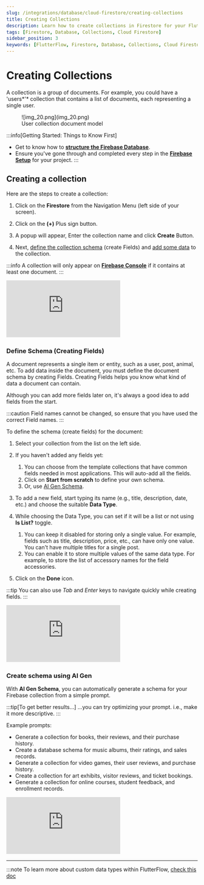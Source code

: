 ```yaml
---
slug: /integrations/database/cloud-firestore/creating-collections
title: Creating Collections
description: Learn how to create collections in Firestore for your FlutterFlow app, including organizing documents within collections.
tags: [Firestore, Database, Collections, Cloud Firestore]
sidebar_position: 3
keywords: [FlutterFlow, Firestore, Database, Collections, Cloud Firestore]
---
```


# Creating Collections

A collection is a group of documents. For example, you could have a 'users*'* collection that contains a list of documents, each representing a single user.

<figure>
    ![img_20.png](img_20.png)
  <figcaption class="centered-caption">User collection document model</figcaption>
</figure>

:::info[Getting Started: Things to Know First]

- Get to know how to [**structure the Firebase Database**](getting-started.md#structuring-the-database).
- Ensure you've gone through and completed every step in the 
[**Firebase Setup**](../../firebase/connect-to-firebase-setup.md) 
  for your project.
:::

## Creating a collection

Here are the steps to create a collection:

1. Click on the **Firestore** from the Navigation Menu (left side of your screen).

2. Click on the **(+)** Plus sign button.
3. A popup will appear, Enter the collection name and click **Create** Button.
4. Next, [define the collection schema](#define-schema-creating-fields) (create Fields) and 
[add some data](firestore-actions.md#create-document-action) to the collection.

:::info
A collection will only appear on [**Firebase Console**](https://console.firebase.google.com/u/0/) if it contains at least one document.
:::

<div class="video-container"><iframe src="https://www.loom.
com/embed/14d7680203494e2bbbffef58535a6499?sid=6a4620bc-0195-4c24-93b3-e5bcd9fd4c94" frameborder="0" allow="accelerometer; autoplay; clipboard-write; encrypted-media; gyroscope; picture-in-picture; web-share" referrerpolicy="strict-origin-when-cross-origin" allowfullscreen></iframe></div>



### Define Schema (Creating Fields)

A document represents a single item or entity, such as a user, post, animal, etc. To add data inside the document, you must define the document schema by creating Fields. Creating Fields helps you know what kind of data a document can contain.

Although you can add more fields later on, it's always a good idea to add fields from the start.

:::caution
Field names cannot be changed, so ensure that you have used the correct Field names.
:::

To define the schema (create fields) for the document:

1. Select your collection from the list on the left side.
2. If you haven't added any fields yet:

    1. You can choose from the template collections that have common fields needed in most 
       applications. This will auto-add all the fields.
    5. Click on **Start from scratch** to define your own schema.
    8. Or, use [AI Gen Schema](#create-schema-using-ai-gen).
3. To add a new field, start typing its name (e.g., title, description, date, etc.) and choose the suitable **Data Type**.
4. While choosing the Data Type, you can set if it will be a list or not using **Is List?** toggle.

   1. You can keep it disabled for storing only a single value. For example, fields such as title,
   description, price, etc., can have only one value. You can't have multiple titles for a single post.
   2. You can enable it to store multiple values of the same data type. For example, to store the list of accessory names for the field accessories.
5. Click on the **Done** icon.

:::tip
You can also use *Tab* and *Enter* keys to navigate quickly while creating fields.
:::

<div class="video-container"><iframe src="https://www.loom.
com/embed/7e7f80567cae477fbf97d937a76c4042?sid=84cbccd3-d084-4f9c-8dae-eff833cd2310" frameborder="0" allow="accelerometer; autoplay; clipboard-write; encrypted-media; gyroscope; picture-in-picture; web-share" referrerpolicy="strict-origin-when-cross-origin" allowfullscreen></iframe></div>


### Create schema using AI Gen

With **AI Gen Schema**, you can automatically generate a schema for your Firebase collection from a 
simple prompt.

:::tip[To get better results...]
...you can try optimizing your prompt. i.e., make it more descriptive.
:::

Example prompts:

- Generate a collection for books, their reviews, and their purchase history.
- Create a database schema for music albums, their ratings, and sales records.
- Generate a collection for video games, their user reviews, and purchase history.
- Create a collection for art exhibits, visitor reviews, and ticket bookings.
- Generate a collection for online courses, student feedback, and enrollment records.

<div class="video-container"><iframe src="https://www.loom.
com/embed/f3a3c7ad69194342926f83036f07b243?sid=e4ed8f7c-6465-42c3-a46e-0e80a4d1e202" frameborder="0" allow="accelerometer; autoplay; clipboard-write; encrypted-media; gyroscope; picture-in-picture; web-share" referrerpolicy="strict-origin-when-cross-origin" allowfullscreen></iframe></div>


---


:::note
To learn more about custom data types within FlutterFlow, [check this doc](../../../resources/data-representation/data-types#built-in-data-types)
